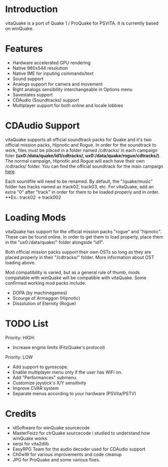 # Introduction
vitaQuake is a port of Quake 1 / ProQuake for PSVITA. It is currently based on winQuake.

# Features
- Hardware accelerated GPU rendering
- Native 960x544 resolution
- Native IME for inputing commands/text
- Sound support
- Analogs support for camera and movement
- Right analogs sensibility interchangeable in Options menu
- Savestates support
- CDAudio (Soundtracks) support
- Multiplayer support for both online and locale lobbies

# CDAudio Support

vitaQuake supports all official soundtrack packs for Quake and it's two official mission packs, Hipnotic and Rogue. In order for the soundtrack to work, files must be placed in a folder named /cdtracks/ in each campaign foler **(ux0:/data/quake/id1/cdtracks/, ux0:/data/quake/rogue/cdtracks/)**. The normal campaign, Hipnotic and Rogue will each have their own /cdtracks/ folder. You can find the official soundtrack for the main campaign [here](https://www.quaddicted.com/files/music/quake_music.zip).



Each soundfile will need to be renamed. By default, the "/quake/music" folder has tracks named as track02, track03, etc. For vitaQuake, add an extra "0" after "track" in order for them to be loaded properly and in order. **Ex.: track02 -> track002



# Loading Mods

vitaQuake has support for the official mission packs "rogue" and "hipnotic". These can be found online. In order to get them to load properly, place them in the "ux0:/data/quake/" folder alongside "id1". 

Both official mission packs support their own OSTs so long as they are placed properly in their "/cdtracks/" folder. More information about OST loading above.

Mod compatibility is varied, but as a general rule of thumb, mods compatable with winQuake will be compatible with vitaQuake. Some confirmed working mod packs include:

- DOPA (by machinegames)
- Scourge of Armaggon (Hipnotic)
- Dissolution of Eternity (Rogue)


# TODO List

Priority: HIGH:
- Increase engine limits (FitzQuake's protocol)

Priority: LOW
- Add support to gyroscope.
- Enable multiplayer menu only if the user has WiFi on.
- Add "Performances" submenu.
- Customize joystick's X/Y sensitivity
- Improve CVAR system
- Separate menus according to your hardware (PSVita/PSTV)

# Credits
- idSoftware for winQuake sourcecode
- MasterFeizz for ctrQuake sourcecode i studied to understand how winQuake works
- xerpi for vita2dlib
- EasyRPG Team for the audio decoder used for CDAudio support
- Ch0wW for various improvements and code cleanup
- JPG for ProQuake and some various fixes.
